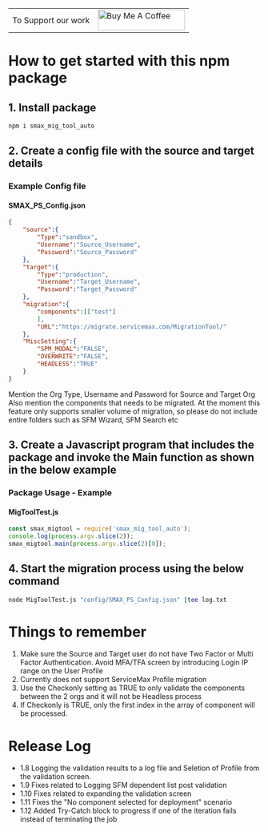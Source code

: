<centre>
<table border='0px'>
    <tr>
        <td>To Support our work</td>
        <td><a href="https://www.buymeacoffee.com/Lifeonauto" target="_blank"><img src="https://cdn.buymeacoffee.com/buttons/default-orange.png" alt="Buy Me A Coffee" height="41" width="174"></a></td>
    </tr>
</table>
</centre>


# How to get started with this npm package
## 1. Install package 
```bash
npm i smax_mig_tool_auto
```
## 2. Create a config file with the source and target details
### Example Config file
#### SMAX_PS_Config.json
```json
{
    "source":{
        "Type":"sandbox",
        "Username":"Source_Username",
        "Password":"Source_Password"
    },
    "target":{
        "Type":"production",
        "Username":"Target_Username",
        "Password":"Target_Password"
    },
    "migration":{
        "components":[["test"]                        
        ],
        "URL":"https://migrate.servicemax.com/MigrationTool/"
    },
    "MiscSetting":{
        "SPM_MODAL":"FALSE",
        "OVERWRITE":"FALSE",
        "HEADLESS":"TRUE"
    }
}
```
Mention the Org Type, Username and Password for Source and Target Org
Also mention the components that needs to be migrated. 
At the moment this feature only supports smaller volume of migration, so please do not include entire folders such as SFM Wizard, SFM Search etc
## 3. Create a Javascript program that includes the package and invoke the Main function as shown in the below example

### Package Usage - Example 
#### MigToolTest.js
```js
const smax_migtool = require('smax_mig_tool_auto');
console.log(process.argv.slice(2));
smax_migtool.main(process.argv.slice(2)[0]);
```
## 4. Start the migration process using the below command
```bash
node MigToolTest.js "config/SMAX_PS_Config.json" |tee log.txt
```

# Things to remember
1. Make sure the Source and Target user do not have Two Factor or Multi Factor Authentication. Avoid MFA/TFA screen by introducing Login IP range on the User Profile
2. Currently does not support ServiceMax Profile migration
3. Use the Checkonly setting as TRUE to only validate the components between the 2 orgs and it will not be Headless process
4. If Checkonly is TRUE, only the first index in the array of component will be processed.



# Release Log
- 1.8 Logging the validation results to a log file and Seletion of Profile from the validation screen.
- 1.9 Fixes related to Logging SFM dependent list post validation
- 1.10 Fixes related to expanding the validation screen
- 1.11 Fixes the "No component selected for deployment" scenario
- 1.12 Added Try-Catch block to progress if one of the iteration fails instead of terminating the job
